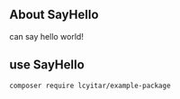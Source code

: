 ## About SayHello

can say hello world!

## use SayHello

``composer require lcyitar/example-package``
